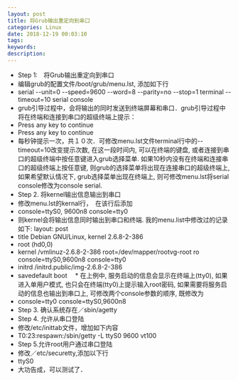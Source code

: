 ```yaml
---
layout: post
title: 将Grub输出重定向到串口
categories: Linux
date: 2018-12-19 00:03:10
tags:
keywords:
description:
---
```


* Step 1:　将Grub输出重定向到串口
* 编辑grub的配置文件/boot/grub/menu.lst, 添加如下行
* serial --unit=0 --speed=9600 --word=8 --parity=no --stop=1 terminal --timeout=10 serial console
* grub引导过程中，会将输出的同时发送到终端屏幕和串口．grub引导过程中将在终端和连接到串口的超级终端上提示：
* Press any key to continue
* Press any key to continue
* 每秒钟提示一次，共１０次．可修改menu.lst文件terminal行中的--timeout=10改变提示次数, 在这一段时间内, 可以在终端的键盘, 或者连接到串口的超级终端中按任意键进入grub选择菜单. 如果10秒内没有在终端和连接串口的超级终端上按任意键, 则grub的选择菜单将出现在连接串口的超级终端上, 如果希望默认情况下, grub选择菜单出现在终端上, 则可修改menu.lst将serial console修改为console serial.
* Step 2. 将kernel输出信息输出到串口
* 修改menu.lst的kernal行，　在该行后添加
* console=ttyS0, 9600n8 console=tty0
* 则kernel会将输出信息同时输出到串口和终端. 我的menu.list中修改过的记录如下:
layout: post
* title Debian GNU/Linux, kernel 2.6.8-2-386
* root (hd0,0)
* kernel /vmlinuz-2.6.8-2-386 root=/dev/mapper/rootvg-root ro console=ttyS0,9600n8 console=tty0
* initrd /initrd.public/img-2.6.8-2-386
* savedefault boot
　* 在上例中, 服务启动的信息会显示在终端上(tty0), 如果进入单用户模式, 也只会在终端(tty0)上提示输入root密码, 如果需要将服务启动的信息也输出到串口上, 可修改两个console参数的顺序, 既修改为
* console=tty0 console=ttyS0,9600n8
* Step 3. 确认系统存在／sbin/agetty
* Step 4. 允许从串口登陆
* 修改/etc/inittab文件，增加如下内容
* T0:23:respawn:/sbin/getty -L ttyS0 9600 vt100
* Step 5.允许root用户通过串口登陆
* 修改／etc/securetty,添加以下行
* ttyS0
* 大功告成，可以测试了．
